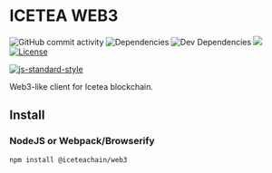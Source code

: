 # ICETEA WEB3

![GitHub commit activity](https://img.shields.io/github/commit-activity/m/TradaTech/iceteaweb3.svg)
![Dependencies](https://img.shields.io/david/TradaTech/iceteaweb3.svg)
![Dev Dependencies](https://img.shields.io/david/dev/TradaTech/iceteaweb3.svg)
[![](https://tokei.rs/b1/github/TradaTech/iceteaweb3?category=lines)](https://github.com/TradaTech/iceteaweb3)
[![License](https://img.shields.io/npm/l/make-coverage-badge.svg)](https://opensource.org/licenses/MIT)

[![js-standard-style](https://cdn.rawgit.com/feross/standard/master/badge.svg)](https://github.com/feross/standard)  

Web3-like client for Icetea blockchain.

## Install
### NodeJS or Webpack/Browserify
```
npm install @iceteachain/web3
```
### <script> tags
```html
<script src="https://cdn.jsdelivr.net/npm/@iceteachain/web3@0.2.0/dist/browser.min.js"></script>
```

> **NOTE** This package is under development and not ready for production.
